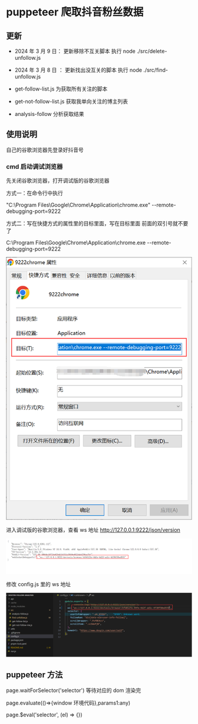 # puppeteer 爬取抖音粉丝数据

## 更新

- 2024 年 3 月 9 日： 更新移除不互关脚本 执行 node ./src/delete-unfollow.js
- 2024 年 3 月 8 日 ： 更新找出没互关的脚本 执行 node ./src/find-unfollow.js

- get-follow-list.js 为获取所有关注的脚本
- get-not-follow-list.js 获取我单向关注的博主列表
- analysis-follow 分析获取结果

## 使用说明

自己的谷歌浏览器先登录好抖音号

### cmd 启动调试浏览器

先关闭谷歌浏览器，打开调试版的谷歌浏览器

方式一：在命令行中执行

"C:\Program Files\Google\Chrome\Application\chrome.exe" --remote-debugging-port=9222

方式二：写在快捷方式的属性里的目标里面，写在目标里面 前面的双引号就不要了

C:\Program Files\Google\Chrome\Application\chrome.exe --remote-debugging-port=9222

![image-20240309135313899](https://raw.githubusercontent.com/xxxsjan/pic-bed/main/image-20240309135313899.png)

进入调试版的谷歌浏览器，查看 ws 地址
<http://127.0.0.1:9222/json/version>

![image-20240309135409987](https://raw.githubusercontent.com/xxxsjan/pic-bed/main/image-20240309135409987.png)

修改 config.js 里的 ws 地址

![image-20240309135441612](https://raw.githubusercontent.com/xxxsjan/pic-bed/main/image-20240309135441612.png)

## puppeteer 方法

page.waitForSelector('selector') 等待对应的 dom 渲染完

page.evaluate(()=>{window 环境代码},params1:any)

page.$eval('selector', (el) => {})
